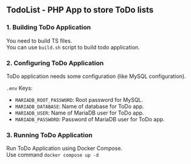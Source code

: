 ## TodoList - PHP App to store ToDo lists

### 1. Building ToDo Application
You need to build TS files.  
You can use `build.sh` script to build todo application.

### 2. Configuring ToDo Application
ToDo application needs some configuration (like MySQL configuration).
   
`.env` Keys:
 - `MARIADB_ROOT_PASSWORD`: Root password for MySQL.
 - `MARIADB_DATABASE`: Name of database for ToDo app.
 - `MARIADB_USER`: Name of MariaDB user for ToDo app.
 - `MARIADB_PASSWORD`: Password of MariaDB user for ToDo app.

### 3. Running ToDo Application   
Run ToDo Application using Docker Compose.  
Use command `docker compose up -d`